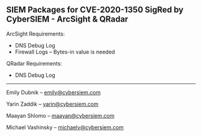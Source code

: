 
## SIEM Packages for CVE-2020-1350 SigRed by CyberSIEM - ArcSight & QRadar ##

ArcSight Requirements:

  - DNS Debug Log
  - Firewall Logs – Bytes-in value is needed
 

QRadar Requirements:
  - DNS Debug Log

----

Emily Dubnik – emily@cybersiem.com

Yarin Zaddik – yarin@cybersiem.com

Maayan Shlomo – maayan@cybersiem.com

Michael Vashinsky – michaelv@cybersiem.com
